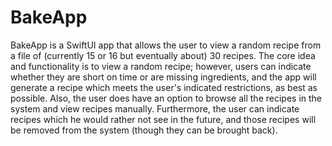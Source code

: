 # BakeApp

BakeApp is a SwiftUI app that allows the user to view a random recipe from a file of (currently 15 or 16
but eventually about) 30 recipes. The core idea and functionality is to view a random recipe; however,
users can indicate whether they are short on time or are missing ingredients, and the app will generate a 
recipe which meets the user's indicated restrictions, as best as possible. Also, the user does have an 
option to browse all the recipes in the system and view recipes manually. Furthermore, the user can indicate recipes which he would rather not see in the future, and those recipes will be removed from the system (though they can be brought back).
